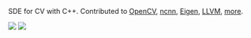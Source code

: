 SDE for CV with C++. Contributed to [OpenCV](https://github.com/opencv/opencv/pulls?q=is%3Apr+author%3Azchrissirhcz+is%3Amerged), [ncnn](https://github.com/tencent/ncnn/pulls?q=is%3Apr+author%3Azchrissirhcz+is%3Amerged), [Eigen](https://gitlab.com/libeigen/eigen/-/merge_requests?scope=all&state=merged&author_username=zchrissirhcz), [LLVM](https://github.com/llvm/llvm-project/commit/d96f92ff16edab72cf78811673f02371f07a5a70), [more](https://github.com/pulls?q=is%3Apr+author%3Azchrissirhcz+archived%3Afalse+is%3Aclosed+is%3Amerged).

![](https://github-readme-stats.vercel.app/api?username=zchrissirhcz&show_icons=true&line_height=21&show_icons=true&theme=vue&hide_border=true)
![](https://github-readme-stats.vercel.app/api/top-langs/?username=zchrissirhcz&show_icons=true&layout=compact&theme=vue&hide_border=true&hide=html,css)
